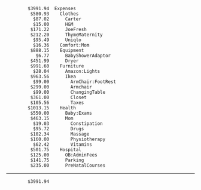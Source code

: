             $3991.94  Expenses
             $580.93    Clothes
              $87.02      Carter
              $15.00      H&M
             $171.22      JoeFresh
             $212.20      ThymeMaternity
              $95.49      Uniqlo
              $16.36    Comfort:Mom
             $888.15    Equipment
               $6.77      BabyShowerAdaptor
             $451.99      Dryer
             $991.60    Furniture
              $28.04      Amazon:Lights
             $963.56      Ikea
              $99.00        ArmChair:FootRest
             $299.00        Armchair
              $99.00        ChangingTable
             $361.00        Closet
             $105.56        Taxes
            $1013.15    Health
             $550.00      Baby:Exams
             $463.15      Mom
              $19.03        Constipation
              $95.72        Drugs
             $102.34        Massage
             $160.00        Physiotherapy
              $62.42        Vitamins
             $501.75    Hospital
             $125.00      OB:AdminFees
             $141.75      Parking
             $235.00      PreNatalCourses
--------------------
            $3991.94
